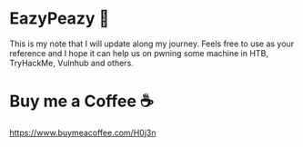 # EazyPeazy :green_book:

This is my note that I will update along my journey. Feels free to use as your reference and I hope it can help us on pwning some machine in HTB, TryHackMe, Vulnhub and others.

# Buy me a Coffee :coffee:

https://www.buymeacoffee.com/H0j3n